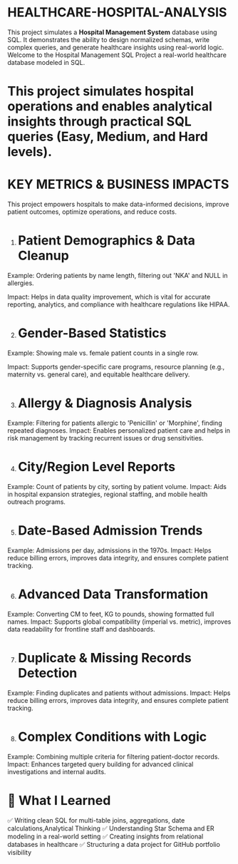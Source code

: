 # HEALTHCARE-HOSPITAL-ANALYSIS

This project simulates a **Hospital Management System** database using SQL. It demonstrates the ability to design normalized schemas, write complex queries, and generate healthcare insights using real-world logic.
Welcome to the Hospital Management SQL Project  a real-world healthcare database modeled in SQL. 
# This project simulates hospital operations and enables analytical insights through practical SQL queries (Easy, Medium, and Hard levels). 

# KEY METRICS & BUSINESS IMPACTS
This project empowers hospitals to make data-informed decisions, improve patient outcomes, optimize operations, and reduce costs.
1. # Patient Demographics & Data Cleanup
Example: Ordering patients by name length, filtering out 'NKA' and NULL in allergies.

Impact:
Helps in data quality improvement, which is vital for accurate reporting, analytics, and compliance with healthcare regulations like HIPAA.
 
2. # Gender-Based Statistics
Example: Showing male vs. female patient counts in a single row.

Impact:
Supports gender-specific care programs, resource planning (e.g., maternity vs. general care), and equitable healthcare delivery.

3. # Allergy & Diagnosis Analysis
Example: Filtering for patients allergic to 'Penicillin' or 'Morphine', finding repeated diagnoses.
Impact:
Enables personalized patient care and helps in risk management by tracking recurrent issues or drug sensitivities.
   
4. # City/Region Level Reports
Example: Count of patients by city, sorting by patient volume.
Impact:
Aids in hospital expansion strategies, regional staffing, and mobile health outreach programs.

5. # Date-Based Admission Trends
Example: Admissions per day, admissions in the 1970s.
Impact:
Helps reduce billing errors, improves data integrity, and ensures complete patient tracking.

6. # Advanced Data Transformation
Example: Converting CM to feet, KG to pounds, showing formatted full names.
Impact:
Supports global compatibility (imperial vs. metric), improves data readability for frontline staff and dashboards.

7. # Duplicate & Missing Records Detection
Example: Finding duplicates and patients without admissions.
Impact:
Helps reduce billing errors, improves data integrity, and ensures complete patient tracking.


8. # Complex Conditions with Logic
Example: Combining multiple criteria for filtering patient-doctor records.
Impact:
Enhances targeted query building for advanced clinical investigations and internal audits.


# 🚀 What I Learned
✅ Writing clean SQL for multi-table joins, aggregations, date calculations,Analytical Thinking
✅ Understanding Star Schema and ER modeling in a real-world setting
✅ Creating insights from relational databases in healthcare
✅ Structuring a data project for GitHub portfolio visibility




